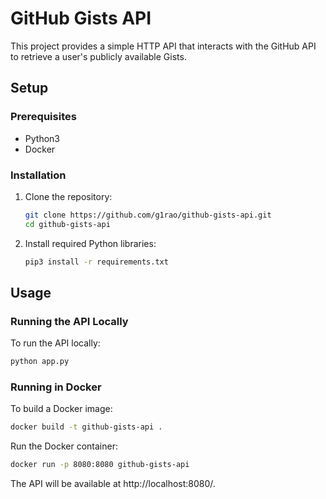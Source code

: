 # GitHub Gists API

This project provides a simple HTTP API that interacts with the GitHub API to retrieve a user's publicly available Gists.

## Setup

### Prerequisites

- Python3
- Docker

### Installation

1. Clone the repository:

    ```bash
    git clone https://github.com/g1rao/github-gists-api.git
    cd github-gists-api
    ```

2. Install required Python libraries:

    ```bash
    pip3 install -r requirements.txt
    ```

## Usage

### Running the API Locally

To run the API locally:

```bash
python app.py
```

### Running in Docker

To build a Docker image:

```bash
docker build -t github-gists-api .
```

Run the Docker container:

```bash
docker run -p 8080:8080 github-gists-api
```

The API will be available at http://localhost:8080/.
